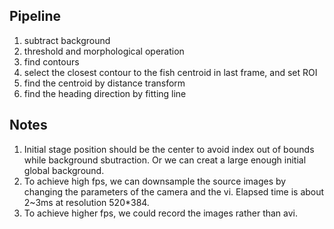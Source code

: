 Pipeline
----------
1. subtract background
2. threshold and morphological operation
3. find contours
4. select the closest contour to the fish centroid in last frame, and set ROI
5. find the centroid by distance transform
6. find the heading direction by fitting line

Notes
----------
1. Initial stage position should be the center to avoid index out of bounds while background sbutraction. Or we can creat a large enough initial global background.
2. To achieve high fps, we can downsample the source images by changing the parameters of the camera and the vi. Elapsed time is about 2~3ms at resolution 520*384.
3. To achieve higher fps, we could record the images rather than avi.
